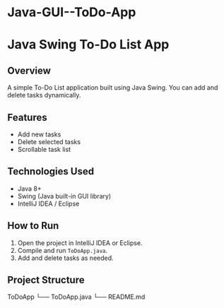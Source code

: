 # Java-GUI--ToDo-App

# Java Swing To-Do List App

## Overview
A simple To-Do List application built using Java Swing.
You can add and delete tasks dynamically.

## Features
- Add new tasks
- Delete selected tasks
- Scrollable task list

## Technologies Used
- Java 8+
- Swing (Java built-in GUI library)
- IntelliJ IDEA / Eclipse

## How to Run
1. Open the project in IntelliJ IDEA or Eclipse.
2. Compile and run `ToDoApp.java`.
3. Add and delete tasks as needed.

## Project Structure 
ToDoApp
 └── ToDoApp.java
 └── README.md
